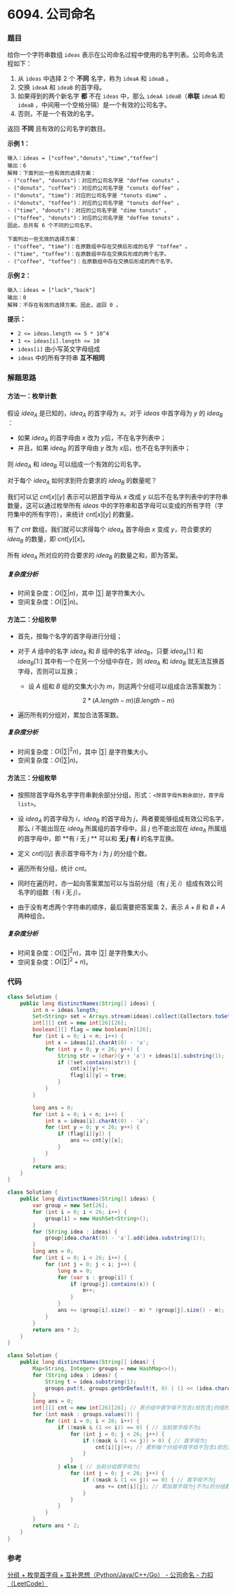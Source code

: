 # 6094. 公司命名

### 题目

给你一个字符串数组 `ideas` 表示在公司命名过程中使用的名字列表。公司命名流程如下：

1. 从 `ideas` 中选择 2 个 **不同** 名字，称为 `ideaA` 和 `ideaB` 。
2. 交换 `ideaA` 和 `ideaB` 的首字母。
3. 如果得到的两个新名字 **都** 不在 `ideas` 中，那么 `ideaA ideaB`（**串联** `ideaA` 和 `ideaB` ，中间用一个空格分隔）是一个有效的公司名字。
4. 否则，不是一个有效的名字。

返回 **不同** 且有效的公司名字的数目。

 

**示例 1：**

```
输入：ideas = ["coffee","donuts","time","toffee"]
输出：6
解释：下面列出一些有效的选择方案：
- ("coffee", "donuts")：对应的公司名字是 "doffee conuts" 。
- ("donuts", "coffee")：对应的公司名字是 "conuts doffee" 。
- ("donuts", "time")：对应的公司名字是 "tonuts dime" 。
- ("donuts", "toffee")：对应的公司名字是 "tonuts doffee" 。
- ("time", "donuts")：对应的公司名字是 "dime tonuts" 。
- ("toffee", "donuts")：对应的公司名字是 "doffee tonuts" 。
因此，总共有 6 个不同的公司名字。

下面列出一些无效的选择方案：
- ("coffee", "time")：在原数组中存在交换后形成的名字 "toffee" 。
- ("time", "toffee")：在原数组中存在交换后形成的两个名字。
- ("coffee", "toffee")：在原数组中存在交换后形成的两个名字。
```

**示例 2：**

```
输入：ideas = ["lack","back"]
输出：0
解释：不存在有效的选择方案。因此，返回 0 。
```

 

**提示：**

- `2 <= ideas.length <= 5 * 10^4`
- `1 <= ideas[i].length <= 10`
- `ideas[i]` 由小写英文字母组成
- `ideas` 中的所有字符串 **互不相同**

### 解题思路

#### 方法一：枚举计数

假设 $idea_A$ 是已知的，$idea_A$ 的首字母为 $x$。对于 $ideas$ 中首字母为 $y$ 的 $idea_B$ ：

- 如果 $idea_A$ 的首字母由 $x$ 改为 $y$后，不在名字列表中；
- 并且，如果 $idea_B$ 的首字母由 $y$ 改为 $x$后，也不在名字列表中；

则 $idea_A$  和  $idea_B$ 可以组成一个有效的公司名字。

对于每个 $idea_A$ 如何求到符合要求的 $idea_B$ 的数量呢？

我们可以记 $cnt[x][y]$ 表示可以把首字母从 $x$ 改成 $y$ 以后不在名字列表中的字符串数量，这可以通过枚举所有 $ideas$ 中的字符串和首字母可以变成的所有字符（字符集中的所有字符），来统计 $cnt[x][y]$ 的数量。

有了 $cnt$ 数组，我们就可以求得每个 $idea_A$ 首字母由 $x$ 变成 $y$，符合要求的 $idea_B$ 的数量，即 $cnt[y][x]$。

所有  $idea_A$ 所对应的符合要求的 $idea_B$ 的数量之和，即为答案。

##### 复杂度分析

- 时间复杂度：$O(|\sum|n)$，其中 $|\sum|$ 是字符集大小。
- 空间复杂度：$O(|\sum|n)$。

#### 方法二：分组枚举

- 首先，按每个名字的首字母进行分组；

- 对于 $A$ 组中的名字 $idea_A$ 和 $B$ 组中的名字 $idea_B$，只要 $idea_A[1:]$ 和 $idea_B[1:]$ 其中有一个在另一个分组中存在，则  $idea_A$ 和  $idea_B$ 就无法互换首字母，否则可以互换；

    - 设 $A$ 组和 $B$ 组的交集大小为 $m$，则这两个分组可以组成合法答案数为：

        $$2*(A.length - m)(B.length - m)$$

- 遍历所有的分组对，累加合法答案数。

##### 复杂度分析

- 时间复杂度：$O(|\sum|^2n)$，其中 $|\sum|$ 是字符集大小。
- 空间复杂度：$O(|\sum|n)$。

#### 方法三：分组枚举

- 按照除首字母外名字字符串剩余部分分组，形式：`<除首字母外剩余部分，首字母list>`。

- 设 $\textit{idea}_A$ 的首字母为 $i$，$\textit{idea}_B$ 的首字母为 $j$，两者要能够组成有效公司名字，那么 $i$ 不能出现在 $\textit{idea}_B$ 所属组的首字母中，且 $j$ 也不能出现在 $\textit{idea}_A$ 所属组的首字母中，即 **有 $i$ 无 $j$ ** 可以和 **无 $j$ 有 $i$** 的名字互换。
- 定义 $cnt[i][j]$ 表示首字母不为 $i$ 为 $j$ 的分组个数。
- 遍历所有分组，统计 $cnt$。
- 同时在遍历时，亦一起向答案累加可以与当前分组（有 $j$ 无 $i$）组成有效公司名字的组数（有 $i$ 无 $j$）。
- 由于没有考虑两个字符串的顺序，最后需要把答案乘 $2$，表示 $A+B$ 和 $B+A$ 两种组合。

##### 复杂度分析

- 时间复杂度：$O(|\sum|^2n)$，其中 $|\sum|$ 是字符集大小。
- 空间复杂度：$O(|\sum|^2+n)$。

### 代码

```java
class Solution {
    public long distinctNames(String[] ideas) {
        int n = ideas.length;
        Set<String> set = Arrays.stream(ideas).collect(Collectors.toSet());
        int[][] cnt = new int[26][26];
        boolean[][] flag = new boolean[n][26];
        for (int i = 0; i < n; i++) {
            int x = ideas[i].charAt(0) - 'a';
            for (int y = 0; y < 26; y++) {
                String str = (char)(y + 'a') + ideas[i].substring(1);
                if (!set.contains(str)) {
                    cnt[x][y]++;
                    flag[i][y] = true;
                }
            }
        }

        long ans = 0;
        for (int i = 0; i < n; i++) {
            int x = ideas[i].charAt(0) - 'a';
            for (int y = 0; y < 26; y++) {
                if (flag[i][y]) {
                    ans += cnt[y][x];
                }
            }
        }
        return ans;
    }
}
```

```java
class Solution {
    public long distinctNames(String[] ideas) {
        var group = new Set[26];
        for (int i = 0; i < 26; i++) {
            group[i] = new HashSet<String>();
        }
        for (String idea : ideas) {
            group[idea.charAt(0) - 'a'].add(idea.substring(1));
        }
        long ans = 0;
        for (int i = 0; i < 26; i++) {
            for (int j = 0; j < i; j++) {
                long m = 0;
                for (var s : group[i]) {
                    if (group[j].contains(s)) {
                        m++;
                    }
                }
                ans += (group[i].size() - m) * (group[j].size() - m);
            }
        }
        return ans * 2;
    }
}
```

```java
class Solution {
    public long distinctNames(String[] ideas) {
        Map<String, Integer> groups = new HashMap<>();
        for (String idea : ideas) {
            String t = idea.substring(1);
            groups.put(t, groups.getOrDefault(t, 0) | (1 << (idea.charAt(0) - 'a')));
        }
        long ans = 0;
        int[][] cnt = new int[26][26]; // 表示组中首字母不包含i但包含j的组的个数
        for (int mask : groups.values()) {
            for (int i = 0; i < 26; i++) {
                if ((mask & (1 << i)) == 0) { // 当前首字母不为i
                    for (int j = 0; j < 26; j++) {
                        if ((mask & (1 << j)) > 0) { // 首字母为j
                            cnt[i][j]++; // 累积每个分组中首字母不包含i但包含j的组个数
                        }
                    }
                } else { // 当前分组首字母为i
                    for (int j = 0; j < 26; j++) {
                        if ((mask & (1 << j)) == 0) { // 首字母不为j
                            ans += cnt[i][j]; // 累加首字母为j不为i的分组数
                        }
                    }
                }
            }
        }
        return ans * 2;
    }
}
```

### 参考

[分组 + 枚举首字母 + 互补思想（Python/Java/C++/Go） - 公司命名 - 力扣（LeetCode）](https://leetcode.cn/problems/naming-a-company/solution/by-endlesscheng-ruz8/)
